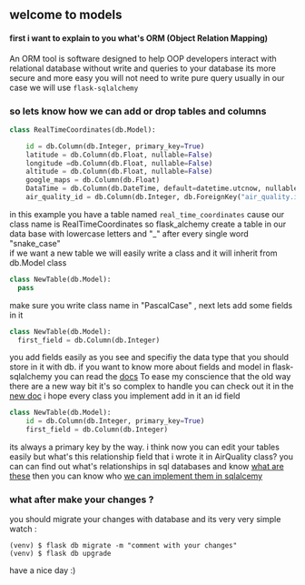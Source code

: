 ## welcome to models

#### first i want to explain to you what's ORM (Object Relation Mapping)
  An ORM tool is software designed to help OOP developers interact with relational database without write and queries to your database its more secure and more easy you will not need to write pure query usually
  in our case we will use `flask-sqlalchemy`

### so lets know how we can add or drop tables and columns 
``` python
class RealTimeCoordinates(db.Model):

    id = db.Column(db.Integer, primary_key=True)
    latitude = db.Column(db.Float, nullable=False)
    longitude =db.Column(db.Float, nullable=False)
    altitude = db.Column(db.Float, nullable=False)
    google_maps = db.Column(db.Float)
    DataTime = db.Column(db.DateTime, default=datetime.utcnow, nullable=False)
    air_quality_id = db.Column(db.Integer, db.ForeignKey("air_quality.id"))
```

in this example you have a table named `real_time_coordinates` cause our class name is RealTimeCoordinates so flask_alchemy create a table in our data base with lowercase letters and "_" after every single word "snake_case"
<br>if we want a new table we will easily write a class and it will inherit from db.Model class

``` python
class NewTable(db.Model):
  pass
```
make sure you write class name in "PascalCase" , next lets add some fields in it 
``` python
class NewTable(db.Model):
  first_field = db.Column(db.Integer)
```
you add fields easily as you see and specifiy the data type that you should store in it with db. if you want to know more about fields and model in flask-sqlalchemy you can read the [docs](https://flask-sqlalchemy.palletsprojects.com/en/2.x/models/)
To ease my conscience that the old way there are a new way bit it's so complex to handle you can check out it in the [new doc](https://flask-sqlalchemy.palletsprojects.com/en/3.1.x/models/) 
i hope every class you implement add in it an id field
``` python
class NewTable(db.Model):
    id = db.Column(db.Integer, primary_key=True)
    first_field = db.Column(db.Integer)
```
its always a primary key by the way. i think now you can edit your tables easily  but what's this relationship field that i wrote it in AirQuality class? you can can find out what's relationships in sql databases and know [what are these](https://blog.devart.com/types-of-relationships-in-sql-server-database.html)
then you can know who [we can implement them in sqlalcemy](https://flask-sqlalchemy.palletsprojects.com/en/2.x/models/#one-to-many-relationships) 

### what after make your changes ?
you should migrate your changes with database and its very very simple watch :
```
(venv) $ flask db migrate -m "comment with your changes"
(venv) $ flask db upgrade
```
 have a nice day :) 
